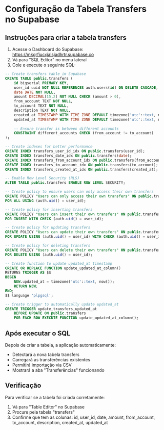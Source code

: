 # Configuração da Tabela Transfers no Supabase

## Instruções para criar a tabela transfers

1. Acesse o Dashboard do Supabase: https://mkgrfiucxjalsjadhrtr.supabase.co
2. Vá para "SQL Editor" no menu lateral
3. Cole e execute o seguinte SQL:

```sql
-- Create transfers table in Supabase
CREATE TABLE public.transfers (
    id bigserial PRIMARY KEY,
    user_id uuid NOT NULL REFERENCES auth.users(id) ON DELETE CASCADE,
    date DATE NOT NULL,
    amount DECIMAL(15,2) NOT NULL CHECK (amount > 0),
    from_account TEXT NOT NULL,
    to_account TEXT NOT NULL,
    description TEXT NOT NULL,
    created_at TIMESTAMP WITH TIME ZONE DEFAULT timezone('utc'::text, now()) NOT NULL,
    updated_at TIMESTAMP WITH TIME ZONE DEFAULT timezone('utc'::text, now()) NOT NULL,
    
    -- Ensure transfer is between different accounts
    CONSTRAINT different_accounts CHECK (from_account != to_account)
);

-- Create indexes for better performance
CREATE INDEX transfers_user_id_idx ON public.transfers(user_id);
CREATE INDEX transfers_date_idx ON public.transfers(date);
CREATE INDEX transfers_from_account_idx ON public.transfers(from_account);
CREATE INDEX transfers_to_account_idx ON public.transfers(to_account);
CREATE INDEX transfers_created_at_idx ON public.transfers(created_at);

-- Enable Row Level Security (RLS)
ALTER TABLE public.transfers ENABLE ROW LEVEL SECURITY;

-- Create policy to ensure users can only access their own transfers
CREATE POLICY "Users can only access their own transfers" ON public.transfers
FOR ALL USING (auth.uid() = user_id);

-- Create policy for inserting transfers
CREATE POLICY "Users can insert their own transfers" ON public.transfers
FOR INSERT WITH CHECK (auth.uid() = user_id);

-- Create policy for updating transfers
CREATE POLICY "Users can update their own transfers" ON public.transfers
FOR UPDATE USING (auth.uid() = user_id) WITH CHECK (auth.uid() = user_id);

-- Create policy for deleting transfers
CREATE POLICY "Users can delete their own transfers" ON public.transfers
FOR DELETE USING (auth.uid() = user_id);

-- Create function to update updated_at timestamp
CREATE OR REPLACE FUNCTION update_updated_at_column()
RETURNS TRIGGER AS $$
BEGIN
    NEW.updated_at = timezone('utc'::text, now());
    RETURN NEW;
END;
$$ language 'plpgsql';

-- Create trigger to automatically update updated_at
CREATE TRIGGER update_transfers_updated_at
    BEFORE UPDATE ON public.transfers
    FOR EACH ROW EXECUTE FUNCTION update_updated_at_column();
```

## Após executar o SQL

Depois de criar a tabela, a aplicação automaticamente:
- Detectará a nova tabela transfers
- Carregará as transferências existentes
- Permitirá importação via CSV
- Mostrará a aba "Transferências" funcionando

## Verificação

Para verificar se a tabela foi criada corretamente:
1. Vá para "Table Editor" no Supabase
2. Procure pela tabela "transfers"
3. Confirme que tem as colunas: id, user_id, date, amount, from_account, to_account, description, created_at, updated_at